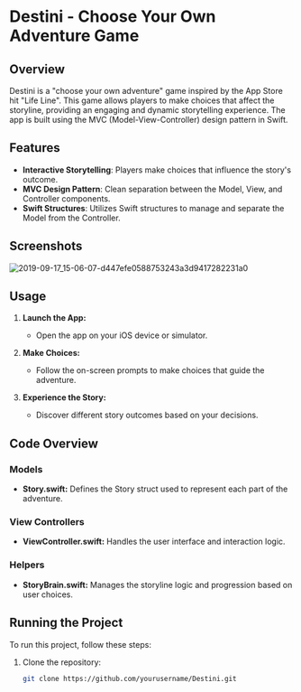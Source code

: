 # Destini - Choose Your Own Adventure Game

## Overview

Destini is a "choose your own adventure" game inspired by the App Store hit "Life Line". This game allows players to make choices that affect the storyline, providing an engaging and dynamic storytelling experience. The app is built using the MVC (Model-View-Controller) design pattern in Swift.

## Features

- **Interactive Storytelling**: Players make choices that influence the story's outcome.
- **MVC Design Pattern**: Clean separation between the Model, View, and Controller components.
- **Swift Structures**: Utilizes Swift structures to manage and separate the Model from the Controller.

## Screenshots

![2019-09-17_15-06-07-d447efe0588753243a3d9417282231a0](https://github.com/user-attachments/assets/2ce29868-7ff3-4017-a691-a3046ed776aa)

## Usage

1. **Launch the App:**
   - Open the app on your iOS device or simulator.

2. **Make Choices:**
   - Follow the on-screen prompts to make choices that guide the adventure.

3. **Experience the Story:**
   - Discover different story outcomes based on your decisions.

## Code Overview

### Models

- **Story.swift:** Defines the Story struct used to represent each part of the adventure.

### View Controllers

- **ViewController.swift:** Handles the user interface and interaction logic.

### Helpers

- **StoryBrain.swift:** Manages the storyline logic and progression based on user choices.

## Running the Project

To run this project, follow these steps:

1. Clone the repository:
   ```bash
   git clone https://github.com/yourusername/Destini.git


